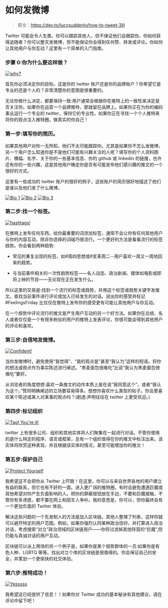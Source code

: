 # 如何发微博

> 原文：<https://dev.to/lucysuddenly/how-to-tweet-3lll>

Twitter 可能会令人生畏。你可以跟踪其他人，但不保证他们会跟踪你。你如何获得追随者？你可以整天发微博，但不能保证你会得到任何赞、转发或评论。你如何让其他用户与你互动？这里有一个简单的入门指南。

### 步骤 0:你为什么要这样做？

[![why?](img/725ac08afada5eda38b9bdfa0b8af92a.png)](https://i.giphy.com/media/xUPGcLEar6RrIYcPNS/giphy.gif)

首先你必须决定你的目标。这是你的 twitter 账户还是你的品牌账户？你希望它是专业的还是个人的？非常清楚你的意图是很重要的。

无论你做什么决定，都要保持一致:用户通常会根据你在推特上的一致性来决定是否关注你。如果你在运营一个品牌推特，那就留在品牌上。如果你正在为你的编码事业运行一个专业的 twitter，保持它的专业性。如果你正在寻找一个个人推特来将你的观点注入推特圈，做真实的你自己！

### 第一步:填写你的简历。

如果其他用户对你一无所知，他们不太可能跟踪你。尤其是如果你不怎么发微博，另一个用户怎么知道你是不是他们可能有兴趣关注的人呢？填写你的个人资料图片、横幅、名字、关于你的一些基本信息、你的 github 或 linkedin 的链接，也许还有你的一些兴趣，这是其他用户确定你是否有可能发布他们感兴趣的推文的一个很好的方式。

这里有一些成功的 twitter 账户的很好的例子，这些账户的简历很好地描述了他们是谁以及他们发了什么微博。

[![Bio 1](img/eec69bb59044addafe45b8fa61be2ad0.png)](https://res.cloudinary.com/practicaldev/image/fetch/s--PIP31eOs--/c_limit%2Cf_auto%2Cfl_progressive%2Cq_auto%2Cw_880/https://i.imgur.com/x5nnOzU.jpg)
[![Bio 2](img/064fb43ff6ce6cdaa7a6b895b9fbfdc9.png)](https://res.cloudinary.com/practicaldev/image/fetch/s--aeLngmBu--/c_limit%2Cf_auto%2Cfl_progressive%2Cq_auto%2Cw_880/https://i.imgur.com/DllBsyr.png)
[![Bio 3](img/f0d7d01b35c6f76f5db29a59031a2434.png)](https://res.cloudinary.com/practicaldev/image/fetch/s--xDAWkcU7--/c_limit%2Cf_auto%2Cfl_progressive%2Cq_auto%2Cw_880/https://i.imgur.com/5JzoXrM.png)

### 第二步:找一个标签。

[![hashtags!](img/ef3dbba80c0a391d0c416d49ed9fafbd.png)](https://i.giphy.com/media/127jXEovms59lK/giphy.gif)

在推特上发布任何东西，给你最重要的词添加标签，通常不会让你有任何其他用户与你的内容互动，除非你选择的词碰巧很流行。一个更好的方法是看看流行的标签趋势。你会看到两种趋势:

*   常见的重复出现的标签，如#周四思想或#变革周二--用户喜欢一周又一周地回来的趋势。

*   与当前事件相关的一次性趋势标签——名人动态、政治新闻、媒体如电影或即将上映的节目——无论现在正在发生什么。

所以这里的交易是:找到一个流行的标签或趋势，并用这个标签或趋势关键字发推文。查找当前事件进行评论或加入已经发生的对话。说出你的感受并标记#FeelingsFriday 比仅仅在推特上发布你的感受更有可能让其他用户与你互动。

在一个趋势中评论流行的推文是产生用户互动的另一个好方法。如果你在总统、名人或者仅仅是一个有很多粉丝的用户的推特上发表评论，你很可能会得到其他用户的评论和喜欢。

### 第三步:自信地发微博。

[![Confident!](img/a022cb12da5afddc630e9dba382ce1eb.png)](https://i.giphy.com/media/3o6ozpHTI4h95FrNPa/giphy.gif)

当你发微博时，避免使用“我觉得”、“我的观点是”甚至“我认为”这样的短语。将你的想法或观点作为事实陈述进行阐述。“黑麦面包很难吃”比说“我认为黑麦面包很难吃”要好。

从浏览者的角度想想:喜欢一条推文的动作本质上是在说“我同意这个”，或者“我认为这个。”赞同明确阐述的立场要容易得多。想想你喜欢什么类型的帖子。你会更喜欢某个陈述或某人对某事的观点吗？(剧透:声明往往在 twitter 上更受欢迎。)

### 第四步:标记组织

[![Tag! You're it!](img/6aadda50087df1fb7cc1d7063d58cf6b.png)](https://i.giphy.com/media/3o6Ei0fWOw1iQ79d0A/giphy.gif)

twitter 上有很多公司、组织和其他实体将人们聚集在一起进行对话。不管你使用的是什么特定的程序、语言或框架，总有一个组织值得在你的推文中标注出来。该实体将欣赏这种表现，并且根据该实体的情况，甚至可能增加你的推文！

### 第五步:保护自己

[![Protect Yourself](img/cc6bd3c94e04f60fda84040ed0552208.png)](https://i.giphy.com/media/148BVOtl6SM6oU/giphy.gif)

我希望这不会把你从 Twitter 上吓跑！在这里，你可以与来自世界各地的用户建立有益的联系，但它也有不好的一面。进入更广阔的推特圈，有时会避免遭遇巨魔或其他希望对你产生负面影响的人。把你的屏蔽按钮放在手边，不要和巨魔接触，不管你有多诱惑，都不要在网上和陌生人争吵。我的意思是，你可以，但你最终会有一个更加负面的 Twitter 体验。

解决这些问题的一个先发制人的方法是加入区块链。其他人整理了列表，这样你就可以避开特定的用户范围。例如，如果你强烈认同某种政治信仰，并打算进入政治对话，考虑搜索“对立”政治领域的区块链用户——你将过滤掉其他阵营的“巨魔”,但仍能与真诚对话的用户互动。

区块链可以派上用场的另一个例子是，如果你是某个弱势群体的一员:如果你是有色人种、LGBTQ 等等。找出对立个体的区块链是很值得的。你会保证自己的安全，并策划一个更愉快的社交体验。

### 第六步:推特成功！

[![Yesssss](img/d05ad57ca80aa346bcd409a03291cc95.png)](https://i.giphy.com/media/nXxOjZrbnbRxS/giphy.gif)

我希望这已经提供了信息！！如果你对 Twitter 成功的基本秘诀有其他建议，请在评论中留下吧！